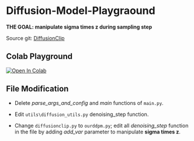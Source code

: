 # Diffusion-Model-Playgraound
**THE GOAL: manipulate sigma times z during sampling step**

Source git: [DiffusionClip](https://github.com/gwang-kim/DiffusionCLIP)

## Colab Playground
[![Open In Colab](https://colab.research.google.com/assets/colab-badge.svg)](https://colab.research.google.com/drive/1D_-8jELFZDQN-53St-Juov_hE8MHm3o0#scrollTo=q0WAU_sCp3xf)

## File Modification
* Delete *parse_args_and_config* and *main* functions of ``main.py``.

* Edit ``utils\diffusion_utils.py`` denoising_step function.

* Change ``diffusionclip.py`` to ``ourddpm.py``; edit all *denoising_step* function in the file by adding *add_var* parameter to manipulate **sigma times z**.
